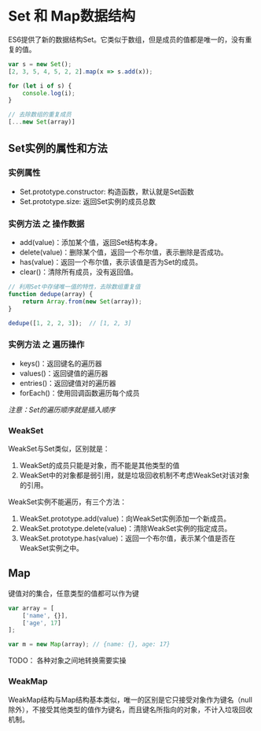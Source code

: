 # Set 和 Map数据结构

ES6提供了新的数据结构Set。它类似于数组，但是成员的值都是唯一的，没有重复的值。

```js
var s = new Set();
[2, 3, 5, 4, 5, 2, 2].map(x => s.add(x));

for (let i of s) {
    console.log(i);
}

// 去除数组的重复成员
[...new Set(array)]
```

## Set实例的属性和方法

### 实例属性
- Set.prototype.constructor: 构造函数，默认就是Set函数
- Set.prototype.size: 返回Set实例的成员总数

### 实例方法 之 操作数据
- add(value)：添加某个值，返回Set结构本身。
- delete(value)：删除某个值，返回一个布尔值，表示删除是否成功。
- has(value)：返回一个布尔值，表示该值是否为Set的成员。
- clear()：清除所有成员，没有返回值。

```js
// 利用Set中存储唯一值的特性，去除数组重复值
function dedupe(array) {
    return Array.from(new Set(array));
}

dedupe([1, 2, 2, 3]);  // [1, 2, 3]
```

### 实例方法 之 遍历操作
- keys()：返回键名的遍历器
- values()：返回键值的遍历器
- entries()：返回键值对的遍历器
- forEach()：使用回调函数遍历每个成员

*注意：Set的遍历顺序就是插入顺序*


### WeakSet

WeakSet与Set类似，区别就是：  
1. WeakSet的成员只能是对象，而不能是其他类型的值
2. WeakSet中的对象都是弱引用，就是垃圾回收机制不考虑WeakSet对该对象的引用。

WeakSet实例不能遍历，有三个方法：  
1. WeakSet.prototype.add(value)：向WeakSet实例添加一个新成员。
2. WeakSet.prototype.delete(value)：清除WeakSet实例的指定成员。
3. WeakSet.prototype.has(value)：返回一个布尔值，表示某个值是否在WeakSet实例之中。

## Map

键值对的集合，任意类型的值都可以作为键

```js
var array = [
    ['name', {}],
    ['age', 17]
];

var m = new Map(array); // {name: {}, age: 17}
```

TODO： 各种对象之间地转换需要实操

### WeakMap
WeakMap结构与Map结构基本类似，唯一的区别是它只接受对象作为键名（null除外），不接受其他类型的值作为键名，而且键名所指向的对象，不计入垃圾回收机制。
